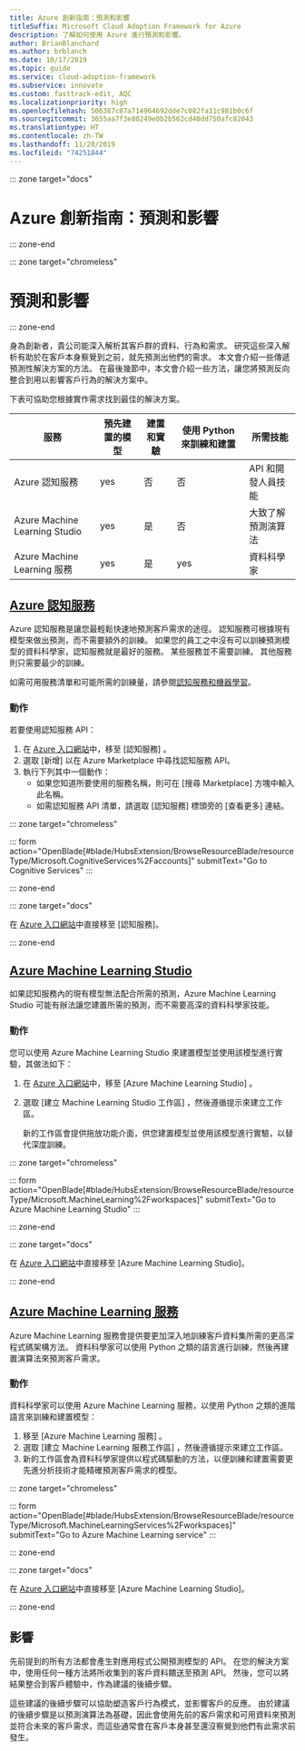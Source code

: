 ```yaml
---
title: Azure 創新指南：預測和影響
titleSuffix: Microsoft Cloud Adoption Framework for Azure
description: 了解如何使用 Azure 進行預測和影響。
author: BrianBlanchard
ms.author: brblanch
ms.date: 10/17/2019
ms.topic: guide
ms.service: cloud-adoption-framework
ms.subservice: innovate
ms.custom: fasttrack-edit, AQC
ms.localizationpriority: high
ms.openlocfilehash: 506387c87a714964692dde7c082fa31c981b0c6f
ms.sourcegitcommit: 3655aa7f3e80249e0b2b562cd40dd750afc82043
ms.translationtype: HT
ms.contentlocale: zh-TW
ms.lasthandoff: 11/20/2019
ms.locfileid: "74251844"
---
```

::: zone target="docs"

# <a name="azure-innovation-guide-predict-and-influence"></a>Azure 創新指南：預測和影響

::: zone-end

::: zone target="chromeless"

# <a name="predict-and-influence"></a>預測和影響

::: zone-end

身為創新者，貴公司能深入解析其客戶群的資料、行為和需求。 研究這些深入解析有助於在客戶本身察覺到之前，就先預測出他們的需求。 本文會介紹一些傳遞預測性解決方案的方法。 在最後幾節中，本文會介紹一些方法，讓您將預測反向整合到用以影響客戶行為的解決方案中。

下表可協助您根據實作需求找到最佳的解決方案。

|服務  |預先建置的模型  |建置和實驗  |使用 Python 來訓練和建置|所需技能|
|---------|---------|---------|---------|---------|
|Azure 認知服務|yes|否|否|API 和開發人員技能|
|Azure Machine Learning Studio|yes|是|否|大致了解預測演算法|
|Azure Machine Learning 服務|yes|是|yes|資料科學家|

## <a name="azure-cognitive-servicestabcognitiveservices"></a>[Azure 認知服務](#tab/CognitiveServices)

Azure 認知服務是讓您最輕鬆快速地預測客戶需求的途徑。 認知服務可根據現有模型來做出預測，而不需要額外的訓練。 如果您的員工之中沒有可以訓練預測模型的資料科學家，認知服務就是最好的服務。 某些服務並不需要訓練。 其他服務則只需要最少的訓練。

如需可用服務清單和可能所需的訓練量，請參閱[認知服務和機器學習](https://docs.microsoft.com/azure/cognitive-services/cognitive-services-and-machine-learning#service-requirements-for-the-data-model)。

### <a name="action"></a>動作

若要使用認知服務 API：

1. 在 [Azure 入口網站](https://portal.azure.com/#blade/HubsExtension/BrowseResourceBlade/resourceType/Microsoft.CognitiveServices%2Faccounts)中，移至 [認知服務]  。
2. 選取 [新增]  以在 Azure Marketplace 中尋找認知服務 API。
3. 執行下列其中一個動作：
   - 如果您知道所要使用的服務名稱，則可在 [搜尋 Marketplace]  方塊中輸入此名稱。
   - 如需認知服務 API 清單，請選取 [認知服務] 標頭旁的 [查看更多]  連結。

::: zone target="chromeless"

<!-- markdownlint-disable DOCSMD001 -->

::: form action="OpenBlade[#blade/HubsExtension/BrowseResourceBlade/resourceType/Microsoft.CognitiveServices%2Faccounts]" submitText="Go to Cognitive Services" :::

<!-- markdownlint-enable DOCSMD001 -->

::: zone-end

::: zone target="docs"

在 [Azure 入口網站](https://portal.azure.com/#blade/HubsExtension/BrowseResourceBlade/resourceType/Microsoft.CognitiveServices%2Faccounts)中直接移至 [認知服務]。

::: zone-end

## <a name="azure-machine-learning-studiotabmachinelearningstudio"></a>[Azure Machine Learning Studio](#tab/MachineLearningStudio)

如果認知服務內的現有模型無法配合所需的預測，Azure Machine Learning Studio 可能有辦法讓您建置所需的預測，而不需要高深的資料科學家技能。

<!-- markdownlint-disable MD024 -->

### <a name="action"></a>動作

您可以使用 Azure Machine Learning Studio 來建置模型並使用該模型進行實驗，其做法如下：

1. 在 [Azure 入口網站](https://portal.azure.com/#blade/HubsExtension/BrowseResourceBlade/resourceType/Microsoft.MachineLearning%2Fworkspaces)中，移至 [Azure Machine Learning Studio]  。
2. 選取 [建立 Machine Learning Studio 工作區]  ，然後遵循提示來建立工作區。

   新的工作區會提供拖放功能介面，供您建置模型並使用該模型進行實驗，以替代深度訓練。

::: zone target="chromeless"

<!-- markdownlint-disable DOCSMD001 -->

::: form action="OpenBlade[#blade/HubsExtension/BrowseResourceBlade/resourceType/Microsoft.MachineLearning%2Fworkspaces]" submitText="Go to Azure Machine Learning Studio" :::

<!-- markdownlint-enable DOCSMD001 -->

::: zone-end

::: zone target="docs"

在 [Azure 入口網站](https://portal.azure.com/#blade/HubsExtension/BrowseResourceBlade/resourceType/Microsoft.MachineLearning%2Fworkspaces)中直接移至 [Azure Machine Learning Studio]。

::: zone-end

## <a name="azure-machine-learning-servicetabmachinelearningservice"></a>[Azure Machine Learning 服務](#tab/MachineLearningService)

Azure Machine Learning 服務會提供要更加深入地訓練客戶資料集所需的更高深程式碼架構方法。 資料科學家可以使用 Python 之類的語言進行訓練，然後再建置演算法來預測客戶需求。

### <a name="action"></a>動作

資料科學家可以使用 Azure Machine Learning 服務，以使用 Python 之類的進階語言來訓練和建置模型：

1. 移至 [Azure Machine Learning 服務]  。
2. 選取 [建立 Machine Learning 服務工作區]  ，然後遵循提示來建立工作區。
3. 新的工作區會為資料科學家提供以程式碼驅動的方法，以便訓練和建置需要更先進分析技術才能精確預測客戶需求的模型。

::: zone target="chromeless"

<!-- markdownlint-disable DOCSMD001 -->

::: form action="OpenBlade[#blade/HubsExtension/BrowseResourceBlade/resourceType/Microsoft.MachineLearningServices%2Fworkspaces]" submitText="Go to Azure Machine Learning service" :::

<!-- markdownlint-enable DOCSMD001 -->

::: zone-end

::: zone target="docs"

在 [Azure 入口網站](https://portal.azure.com/#blade/HubsExtension/BrowseResourceBlade/resourceType/Microsoft.MachineLearningServices%2Fworkspaces)中直接移至 [Azure Machine Learning Studio]。

::: zone-end

## <a name="influence"></a>影響

先前提到的所有方法都會產生對應用程式公開預測模型的 API。 在您的解決方案中，使用任何一種方法將所收集到的客戶資料饋送至預測 API。 然後，您可以將結果整合到客戶體驗中，作為建議的後續步驟。

這些建議的後續步驟可以協助塑造客戶行為模式，並影響客戶的反應。 由於建議的後續步驟是以預測演算法為基礎，因此會使用先前的客戶需求和可用資料來預測並符合未來的客戶需求，而這些通常會在客戶本身甚至還沒察覺到他們有此需求前發生。
